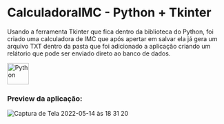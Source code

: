 # CalculadoraIMC - Python + Tkinter

 Usando a ferramenta Tkinter que fica dentro da biblioteca do Python, foi criado uma calculadora de IMC que após apertar em salvar ela já gera um arquivo TXT dentro da pasta que foi adicionado a aplicação criando um relátorio que pode ser enviado direto ao banco de dados.
<div style="display:inline_block" >
<img align="center" alt="Python" src="https://cdn.picpng.com/logo/language-logo-python-44976.png" style="height:50px; width:auto" target="_blank">

### Preview da aplicação:
  
![Captura de Tela 2022-05-14 às 18 31 20](https://user-images.githubusercontent.com/61170444/168448849-775f664b-792c-4697-8d8a-309d2697892e.png)  
  
